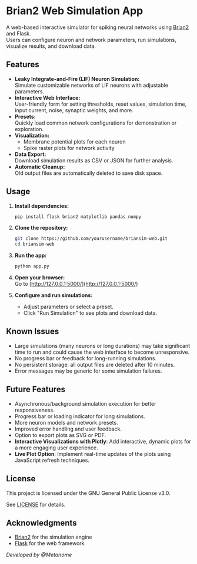 # Brian2 Web Simulation App

A web-based interactive simulator for spiking neural networks using [Brian2](https://brian2.readthedocs.io/) and Flask.  
Users can configure neuron and network parameters, run simulations, visualize results, and download data.

## Features

- **Leaky Integrate-and-Fire (LIF) Neuron Simulation:**  
  Simulate customizable networks of LIF neurons with adjustable parameters.
- **Interactive Web Interface:**  
  User-friendly form for setting thresholds, reset values, simulation time, input current, noise, synaptic weights, and more.
- **Presets:**  
  Quickly load common network configurations for demonstration or exploration.
- **Visualization:**  
  - Membrane potential plots for each neuron  
  - Spike raster plots for network activity
- **Data Export:**  
  Download simulation results as CSV or JSON for further analysis.
- **Automatic Cleanup:**  
  Old output files are automatically deleted to save disk space.

## Usage

1. **Install dependencies:**

    ```bash
    pip install flask brian2 matplotlib pandas numpy
    ```

2. **Clone the repository:**

    ```bash
    git clone https://github.com/yourusername/briansim-web.git
    cd briansim-web
    ```

3. **Run the app:**

    ```bash
    python app.py
    ```

4. **Open your browser:**  
   Go to [http://127.0.0.1:5000/](http://127.0.0.1:5000/)

5. **Configure and run simulations:**  
   - Adjust parameters or select a preset.
   - Click "Run Simulation" to see plots and download data.

## Known Issues

- Large simulations (many neurons or long durations) may take significant time to run and could cause the web interface to become unresponsive.
- No progress bar or feedback for long-running simulations.
- No persistent storage: all output files are deleted after 10 minutes.
- Error messages may be generic for some simulation failures.

## Future Features

- Asynchronous/background simulation execution for better responsiveness.
- Progress bar or loading indicator for long simulations.
- More neuron models and network presets.
- Improved error handling and user feedback.
- Option to export plots as SVG or PDF.
- **Interactive Visualizations with Plotly**: Add interactive, dynamic plots for a more engaging user experience.
- **Live Plot Option**: Implement real-time updates of the plots using JavaScript refresh techniques.

## License

This project is licensed under the GNU General Public License v3.0.

See [LICENSE](https://www.gnu.org/licenses/gpl-3.0.en.html) for details.

## Acknowledgments

- [Brian2](https://brian2.readthedocs.io/) for the simulation engine
- [Flask](https://flask.palletsprojects.com/) for the web framework

*Developed by @Metanome*
